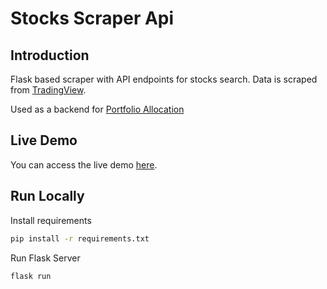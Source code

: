 # Stocks Scraper Api

## Introduction

Flask based scraper with API endpoints for stocks search.
Data is scraped from [TradingView](https://www.tradingview.com/).

Used as a backend for [Portfolio Allocation](https://github.com/Akkisdiary/portfolio-allocation)

## Live Demo

You can access the live demo [here](https://portfolio-allocation.netlify.app/).

## Run Locally

Install requirements

```bash
pip install -r requirements.txt
```

Run Flask Server

```bash
flask run
```
